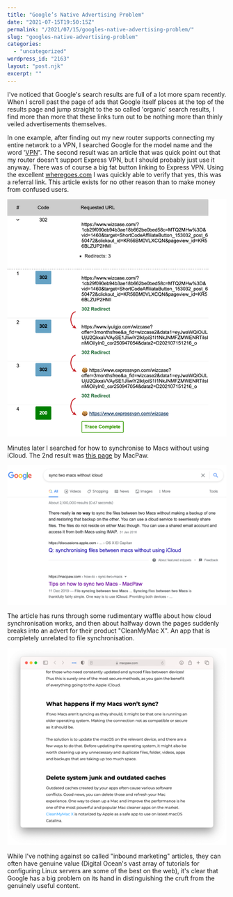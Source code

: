 ```yaml
---
title: "Google’s Native Advertising Problem"
date: "2021-07-15T19:50:15Z"
permalink: "/2021/07/15/googles-native-advertising-problem/"
slug: "googles-native-advertising-problem"
categories:
  - "uncategorized"
wordpress_id: "2163"
layout: "post.njk"
excerpt: ""
---
```


I've noticed that Google's search results are full of a lot more spam recently. When I scroll past the page of ads that Google itself places at the top of the results page and jump straight to the so called 'organic' search results, I find more than more that these links turn out to be nothing more than thinly veiled advertisements themselves.

In one example, after finding out my new router supports connecting my entire network to a VPN, I searched Google for the model name and the word '[VPN](https://www.google.com/search?client=safari&rls=en&q=fritzbox+vpn&ie=UTF-8&oe=UTF-8)". The second result was an article that was quick point out that my router doesn't support Express VPN, but I should probably just use it anyway. There was of course a big fat button linking to Express VPN. Using the excellent [wheregoes.com](https://wheregoes.com/trace/20215089724/) I was quickly able to verify that yes, this was a referral link. This article exists for no other reason than to make money from confused users.

![](/wp-content/uploads/2021/07/expressvpn_spam.png?w=946)

Minutes later I searched for how to synchronise to Macs without using iCloud. The 2nd result was [this page](https://macpaw.com/how-to/sync-two-macs) by MacPaw.

![](/wp-content/uploads/2021/07/macpaw-search-spam.png?w=1024)

The article has runs through some rudimentary waffle about how cloud synchronisation works, and then about halfway down the pages suddenly breaks into an advert for their product "CleanMyMac X". An app that is completely unrelated to file synchronisation.

![](/wp-content/uploads/2021/07/macpaw-spam2.png?w=1024)

While I've nothing against so called "inbound marketing" articles, they can often have genuine value (Digital Ocean's vast array of tutorials for configuring Linux servers are some of the best on the web), it's clear that Google has a big problem on its hand in distinguishing the cruft from the genuinely useful content.
